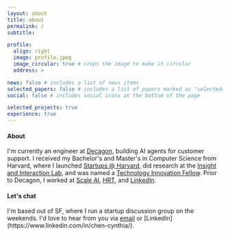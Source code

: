 ```yaml
---
layout: about
title: about
permalink: /
subtitle:

profile:
  align: right
  image: profile.jpeg
  image_circular: true # crops the image to make it circular
  address: >

news: false # includes a list of news items
selected_papers: false # includes a list of papers marked as "selected={true}"
social: false # includes social icons at the bottom of the page

selected_projects: true
experience: true
---
```


<h4> About </h4>

I'm currently an engineer at [Decagon](https://decagon.ai/), building AI agents for customer support. I received my Bachelor's and Master's in Computer Science from Harvard, where I launched [Startups @ Harvard](https://www.startupsatharvard.com/), did research at the [Insight and Interaction Lab](https://insight.seas.harvard.edu/), and was named a [Technology Innovation Fellow](https://www.hbs.edu/mba/academic-experience/joint-degree-programs/undergraduate-technology-innovation-fellows-program/profiles). Prior to Decagon, I worked at [Scale AI](https://scale.com), [HRT](https://www.hudsonrivertrading.com/), and [LinkedIn](https://linkedin.com).


<h4> Let's chat </h4>
I'm based out of SF, where I run a startup discussion group on the weekends. I'd love to hear from you via <a href="mailto:cynthia9chen@gmail.com">email</a> or [LinkedIn](https://www.linkedin.com/in/chen-cynthia/).